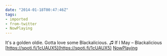 ```yaml
---
date: "2014-01-18T00:47:46Z"
tags:
- imported
- from-twitter
- NowPlaying
---
```

It's a golden oldie. Gotta love some Blackalicious. ♫ If I May – Blackalicious [https://spoti.fi/1cUAUX5](https://spoti.fi/1cUAUX5) [NowPlaying](/tags/NowPlaying)
